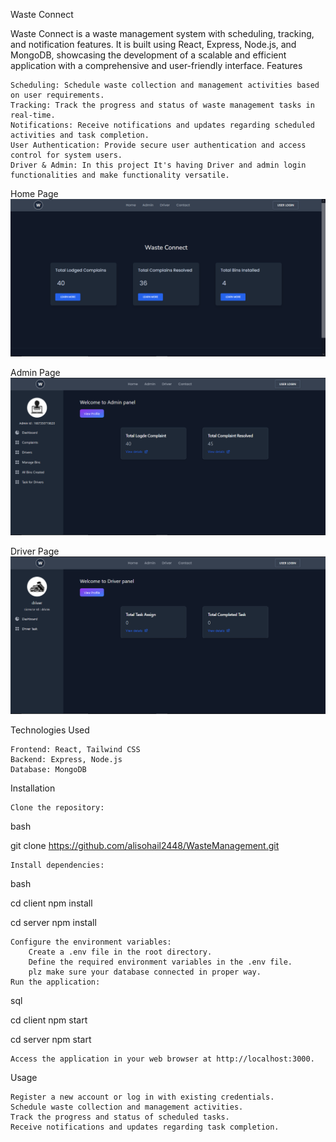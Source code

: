 Waste Connect

Waste Connect is a waste management system with scheduling, tracking, and notification features. It is built using React, Express, Node.js, and MongoDB, showcasing the development of a scalable and efficient application with a comprehensive and user-friendly interface.
Features

    Scheduling: Schedule waste collection and management activities based on user requirements.
    Tracking: Track the progress and status of waste management tasks in real-time.
    Notifications: Receive notifications and updates regarding scheduled activities and task completion.
    User Authentication: Provide secure user authentication and access control for system users.
    Driver & Admin: In this project It's having Driver and admin login functionalities and make functionality versatile.

Home Page
![Home Page](image.png)

Admin Page
![Admin Page](image-3.png)

Driver Page
![Driver](image-4.png)

Technologies Used

    Frontend: React, Tailwind CSS
    Backend: Express, Node.js
    Database: MongoDB

Installation

    Clone the repository:

bash

git clone https://github.com/alisohail2448/WasteManagement.git

    Install dependencies:

bash

cd client
npm install

cd server
npm install

    Configure the environment variables:
        Create a .env file in the root directory.
        Define the required environment variables in the .env file.
        plz make sure your database connected in proper way.
    Run the application:

sql

cd client 
npm start

cd server 
npm start

    Access the application in your web browser at http://localhost:3000.

Usage

    Register a new account or log in with existing credentials.
    Schedule waste collection and management activities.
    Track the progress and status of scheduled tasks.
    Receive notifications and updates regarding task completion.